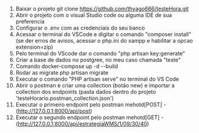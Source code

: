 1.	Baixar o projeto git clone https://github.com/thyago666/testeHora.git
2.	Abrir o projeto com o visual Studio code ou alguma IDE de sua preferencia
3.	Configurar o .env com as credenciais do seu banco
4.	Acessar o terminal do VSCode e digitar o comando "composer install" (se der erros de avisos, acessar o php.ini do xampp e habilitar a opcao extension=zip)
5.	Pelo terminal do VScode dar o comando "php artisan key:generate"
6.	Criar a base de dados no postgree, no meu caso chamada "teste"
7.	Comando docker-compose up -d --build
8.	Rodar as migrate php artisan migrate
9.	Executar o comando "PHP artisan serve" no terminal do VS Code
10.	Abrir o postman e criar uma collection (botão new) e importar a collection dos endpoints (pasta dados dentro do projeto 'testeHorario.postman_collection.json')
11.	Executar o primeiro endpoint pelo postman mehotd[POST] - (http://127.0.0.1:8000/api/post)
12.	Executar o segundo endpoint pelo postman mehotd[GET] - (http://127.0.0.1:8000/api/estrategiaWMS/1/09/30/40)

